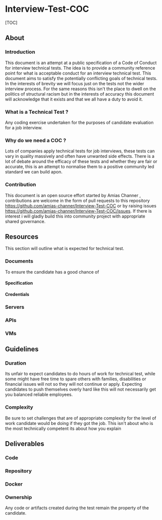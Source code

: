 # Interview-Test-COC

[TOC]

## About 

### Introduction

This document is an attempt at a public specification of a Code of Conduct for interview technical tests.  The idea is to provide a community reference point for what is acceptable conduct for an interview technical test. This document aims to satisfy the potentially conflicting goals of technical tests. In the interests of brevity we will focus just on the tests not the wider interview process. For the same reasons this isn't the place to dwell on the politics of structural racism but in the interests of accuracy this document will acknowledge that it exists and that we all have a duty to avoid it.

### What is a Technical Test ?

Any coding exercise undertaken for the purposes of candidate evaluation for a job interview.

### Why do we need a COC ?

Lots of companies apply technical tests for job interviews, these tests can vary in quality massively and often have unwanted side effects. There is a lot of debate around the efficacy of these tests and whether they are fair or accurate, this is an attempt to normalise them to a positive community led standard we can build apon.

### Contribution

This document is an open source effort started by Amias Channer , contributions are welcome in the form of pull requests to this repository https://github.com/amias-channer/Interview-Test-COC or by raising issues 
https://github.com/amias-channer/Interview-Test-COC/issues.  If there is interest i will gladly build this into community project with appropriate shared governance. 





## Resources 

This section will outline what is expected for technical test.

### Documents

To ensure the candidate has a good chance of 

#### Specification

#### Credentials

### Servers

### APIs

### VMs

## Guidelines

### Duration

Its unfair to expect candidates to do hours of work for technical test, while some might have free time to spare others with families, disabilities or financial issues will not so they will not continue or apply.
Expecting candidates to push themselves overly hard like this will not necessarily get you balanced reliable employees.  

### Complexity

Be sure to set challenges that are of appropriate complexity for the level of work candidate would be doing if they got the job. This isn't about who is the most technically competent its about how you explain  

## Deliverables

### Code

### Repository

### Docker

### Ownership

Any code or artifacts created during the test remain the property of the candidate.

